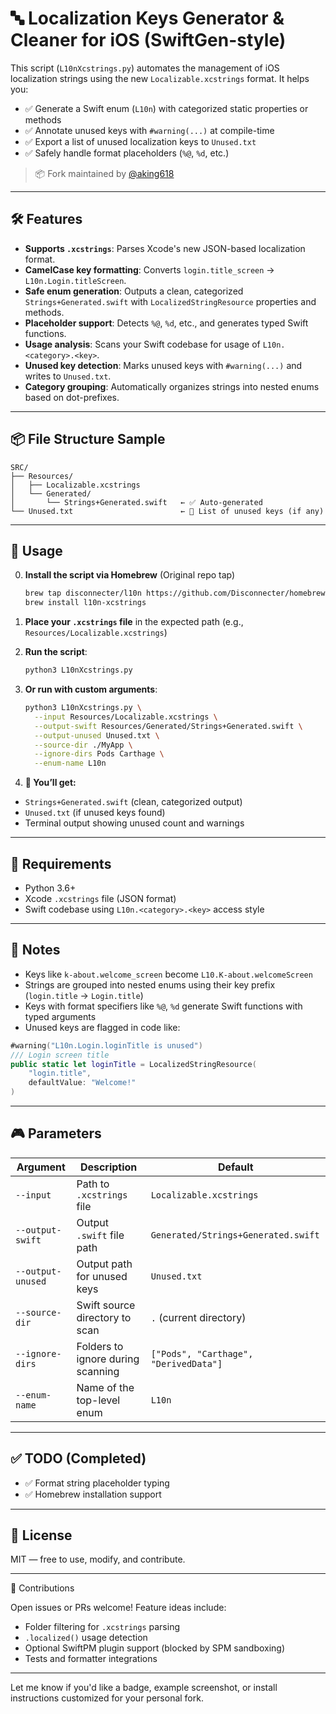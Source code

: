 # 🔤 Localization Keys Generator & Cleaner for iOS (SwiftGen-style)

This script (`L10nXcstrings.py`) automates the management of iOS localization strings using the new `Localizable.xcstrings` format. It helps you:

* ✅ Generate a Swift enum (`L10n`) with categorized static properties or methods
* ✅ Annotate unused keys with `#warning(...)` at compile-time
* ✅ Export a list of unused localization keys to `Unused.txt`
* ✅ Safely handle format placeholders (`%@`, `%d`, etc.)

> 📦 Fork maintained by [@aking618](https://github.com/aking618)

---

## 🛠 Features

* **Supports `.xcstrings`**: Parses Xcode's new JSON-based localization format.
* **CamelCase key formatting**: Converts `login.title_screen` → `L10n.Login.titleScreen`.
* **Safe enum generation**: Outputs a clean, categorized `Strings+Generated.swift` with `LocalizedStringResource` properties and methods.
* **Placeholder support**: Detects `%@`, `%d`, etc., and generates typed Swift functions.
* **Usage analysis**: Scans your Swift codebase for usage of `L10n.<category>.<key>`.
* **Unused key detection**: Marks unused keys with `#warning(...)` and writes to `Unused.txt`.
* **Category grouping**: Automatically organizes strings into nested enums based on dot-prefixes.

---

## 📦 File Structure Sample

```
SRC/
├── Resources/
│   ├── Localizable.xcstrings
│   └── Generated/
│       └── Strings+Generated.swift   ← ✅ Auto-generated
└── Unused.txt                        ← 📄 List of unused keys (if any)
```

---

## 🚀 Usage

0. **Install the script via Homebrew**
   (Original repo tap)

   ```bash
   brew tap disconnecter/l10n https://github.com/Disconnecter/homebrew-l10n
   brew install l10n-xcstrings
   ```

1. **Place your `.xcstrings` file** in the expected path (e.g., `Resources/Localizable.xcstrings`)

2. **Run the script**:

   ```bash
   python3 L10nXcstrings.py
   ```

3. **Or run with custom arguments**:

   ```bash
   python3 L10nXcstrings.py \
     --input Resources/Localizable.xcstrings \
     --output-swift Resources/Generated/Strings+Generated.swift \
     --output-unused Unused.txt \
     --source-dir ./MyApp \
     --ignore-dirs Pods Carthage \
     --enum-name L10n
   ```

4. **🎉 You’ll get:**

* `Strings+Generated.swift` (clean, categorized output)
* `Unused.txt` (if unused keys found)
* Terminal output showing unused count and warnings

---

## 🧪 Requirements

* Python 3.6+
* Xcode `.xcstrings` file (JSON format)
* Swift codebase using `L10n.<category>.<key>` access style

---

## 📝 Notes

* Keys like `k-about.welcome_screen` become `L10.K-about.welcomeScreen`
* Strings are grouped into nested enums using their key prefix (`login.title` → `Login.title`)
* Keys with format specifiers like `%@`, `%d` generate Swift functions with typed arguments
* Unused keys are flagged in code like:

```swift
#warning("L10n.Login.loginTitle is unused")
/// Login screen title
public static let loginTitle = LocalizedStringResource(
    "login.title",
    defaultValue: "Welcome!"
)
```

---

## 🎮 Parameters

| Argument          | Description                       | Default                               |
| ----------------- | --------------------------------- | ------------------------------------- |
| `--input`         | Path to `.xcstrings` file         | `Localizable.xcstrings`               |
| `--output-swift`  | Output `.swift` file path         | `Generated/Strings+Generated.swift`   |
| `--output-unused` | Output path for unused keys       | `Unused.txt`                          |
| `--source-dir`    | Swift source directory to scan    | `.` (current directory)               |
| `--ignore-dirs`   | Folders to ignore during scanning | `["Pods", "Carthage", "DerivedData"]` |
| `--enum-name`     | Name of the top-level enum        | `L10n`                                |

---

## ✅ TODO (Completed)

* ✅ Format string placeholder typing
* ✅ Homebrew installation support

---

## 📄 License

MIT — free to use, modify, and contribute.

---

🙌 Contributions

Open issues or PRs welcome! Feature ideas include:

* Folder filtering for `.xcstrings` parsing
* `.localized()` usage detection
* Optional SwiftPM plugin support (blocked by SPM sandboxing)
* Tests and formatter integrations

---

Let me know if you'd like a badge, example screenshot, or install instructions customized for your personal fork.
